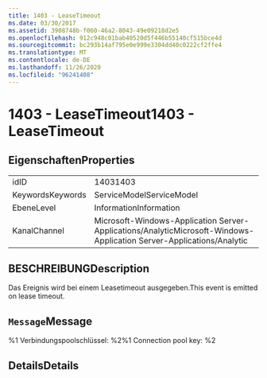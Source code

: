 ```yaml
---
title: 1403 - LeaseTimeout
ms.date: 03/30/2017
ms.assetid: 3908748b-f060-46a2-8043-49e09218d2e5
ms.openlocfilehash: 912c948c01bab40520d5f446b55140cf515bce4d
ms.sourcegitcommit: bc293b14af795e0e999e3304dd40c0222cf2ffe4
ms.translationtype: MT
ms.contentlocale: de-DE
ms.lasthandoff: 11/26/2020
ms.locfileid: "96241408"
---
```

# <a name="1403---leasetimeout"></a><span data-ttu-id="601b9-102">1403 - LeaseTimeout</span><span class="sxs-lookup"><span data-stu-id="601b9-102">1403 - LeaseTimeout</span></span>

## <a name="properties"></a><span data-ttu-id="601b9-103">Eigenschaften</span><span class="sxs-lookup"><span data-stu-id="601b9-103">Properties</span></span>  
  
|||  
|-|-|  
|<span data-ttu-id="601b9-104">id</span><span class="sxs-lookup"><span data-stu-id="601b9-104">ID</span></span>|<span data-ttu-id="601b9-105">1403</span><span class="sxs-lookup"><span data-stu-id="601b9-105">1403</span></span>|  
|<span data-ttu-id="601b9-106">Keywords</span><span class="sxs-lookup"><span data-stu-id="601b9-106">Keywords</span></span>|<span data-ttu-id="601b9-107">ServiceModel</span><span class="sxs-lookup"><span data-stu-id="601b9-107">ServiceModel</span></span>|  
|<span data-ttu-id="601b9-108">Ebene</span><span class="sxs-lookup"><span data-stu-id="601b9-108">Level</span></span>|<span data-ttu-id="601b9-109">Information</span><span class="sxs-lookup"><span data-stu-id="601b9-109">Information</span></span>|  
|<span data-ttu-id="601b9-110">Kanal</span><span class="sxs-lookup"><span data-stu-id="601b9-110">Channel</span></span>|<span data-ttu-id="601b9-111">Microsoft-Windows-Application Server-Applications/Analytic</span><span class="sxs-lookup"><span data-stu-id="601b9-111">Microsoft-Windows-Application Server-Applications/Analytic</span></span>|  
  
## <a name="description"></a><span data-ttu-id="601b9-112">BESCHREIBUNG</span><span class="sxs-lookup"><span data-stu-id="601b9-112">Description</span></span>  

 <span data-ttu-id="601b9-113">Das Ereignis wird bei einem Leasetimeout ausgegeben.</span><span class="sxs-lookup"><span data-stu-id="601b9-113">This event is emitted on lease timeout.</span></span>  
  
## <a name="message"></a><span data-ttu-id="601b9-114">`Message`</span><span class="sxs-lookup"><span data-stu-id="601b9-114">Message</span></span>  

 <span data-ttu-id="601b9-115">%1 Verbindungspoolschlüssel: %2</span><span class="sxs-lookup"><span data-stu-id="601b9-115">%1 Connection pool key: %2</span></span>  
  
## <a name="details"></a><span data-ttu-id="601b9-116">Details</span><span class="sxs-lookup"><span data-stu-id="601b9-116">Details</span></span>

